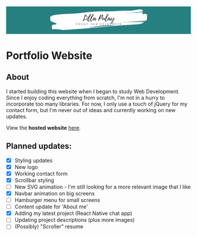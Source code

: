 ![header](/img/aboutmeheader.PNG)

# Portfolio Website

## About
I started building this website when I began to study Web Development. Since I enjoy coding everything from scratch, I'm not in a hurry to incorporate too many libraries. For now, I only use a touch of jQuery for my contact form, but I'm never out of ideas and currently working on new updates. 

View the **hosted website** [here](https://lillapulay.dev/).

## Planned updates:
- [x] Styling updates
- [x] New logo
- [x] Working contact form 
- [x] Scrollbar styling
- [ ] New SVG animation - I'm still looking for a more relevant image that I like
- [x] Navbar animation on big screens
- [ ] Hamburger menu for small screens
- [ ] Content update for 'About me'
- [x] Adding my latest project (React Native chat app)
- [ ] Updating project descriptions (plus more images)
- [ ] (Possibly) "Scroller" resume
